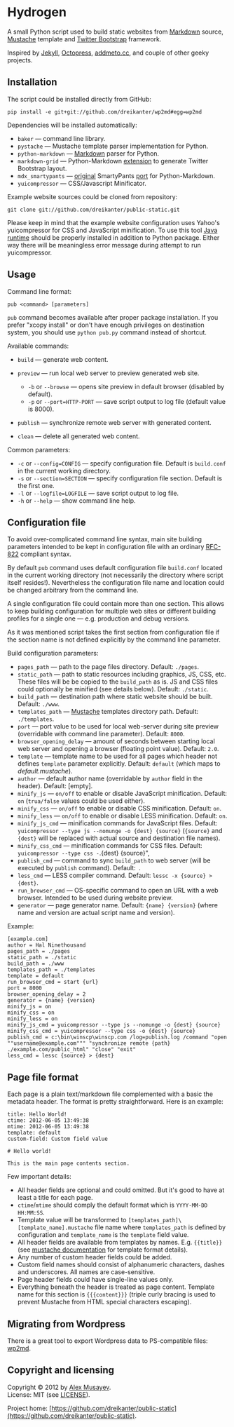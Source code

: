 # Hydrogen

A small Python script used to build static websites from [Markdown](http://daringfireball.net/projects/markdown) source, [Mustache](http://mustache.github.com) template and [Twitter Bootstrap](http://getskeleton.com) framework.

Inspired by [Jekyll](http://jekyllrb.com), [Octopress](http://octopress.org), [addmeto.cc](https://github.com/bobuk/addmeto.cc), and couple of other geeky projects.

## Installation

The script could be installed directly from GitHub:

	pip install -e git+git://github.com/dreikanter/wp2md#egg=wp2md

Dependencies will be installed automatically:

* `baker` — command line library.
* `pystache` — Mustache template parser implementation for Python.
* `python-markdown` — [Markdown](http://daringfireball.net/projects/markdown/) parser for Python.
* `markdown-grid` — Python-Markdown [extension](https://github.com/dreikanter/markdown-grid) to generate Twitter Bootstrap layout.
* `mdx_smartypants` — [original](http://daringfireball.net/projects/smartypants/) SmartyPants [port](http://pypi.python.org/pypi/mdx_smartypants/) for Python-Markdown.
* `yuicompressor` — CSS/Javascript Minificator.

Example website sources could be cloned from repository:

	git clone git://github.com/dreikanter/public-static.git

Please keep in mind that the example website configuration uses Yahoo's yuicompressor for CSS and JavaScript minification. To use this tool [Java runtime](http://www.java.com/en/download/index.jsp) should be properly installed in addition to Python package. Either way there will be meaningless error message during attempt to run yuicompressor.

## Usage

Command line format:

	pub <command> [parameters]

`pub` command becomes available after proper package installation. If you prefer "xcopy install" or don't have enough privileges on destination system, you should use `python pub.py` command instead of shortcut.

Available commands:

* `build` — generate web content.
* `preview` — run local web server to preview generated web site.

	* `-b` or `--browse` — opens site preview in default browser (disabled by default).
	* `-p` or `--port=HTTP-PORT` — save script output to log file (default value is 8000).

* `publish` — synchronize remote web server with generated content.
* `clean` — delete all generated web content.

Common parameters:

* `-c` or `--config=CONFIG` — specify configuration file. Default is `build.conf` in the current working directory.
* `-s` or `--section=SECTION` — specify configuration file section. Default is the first one.
* `-l` or `--logfile=LOGFILE` — save script output to log file.
* `-h` or `--help` — show command line help.

## Configuration file

To avoid over-complicated command line syntax, main site building parameters intended to be kept in configuration file with an ordinary [RFC-822](http://www.ietf.org/rfc/rfc0822) compliant syntax.

By default `pub` command uses default configuration file `build.conf` located in the current working directory (not necessarily the directory where script itself resides!). Nevertheless the configuration file name and location could be changed arbitrary from the command line.

A single configuration file could contain more than one section. This allows to keep building configuration for multiple web sites or different building profiles for a single one — e.g. production and debug versions.

As it was mentioned script takes the first section from configuration file if the section name is not defined explicitly by the command line parameter. 

Build configuration parameters:

* `pages_path` — path to the page files directory. Default: `./pages`.
* `static_path` — path to static resources including graphics, JS, CSS, etc. These files will be be copied to the `build_path` as is. JS and CSS files could optionally be minified (see details below). Default: `./static`.
* `build_path` — destination path where static website should be built. Default: `./www`.
* `templates_path` — [Mustache](http://mustache.github.com) templates directory path. Default: `./templates`.
* `port` — port value to be used for local web-server during site preview (overridable with command line parameter). Default: `8000`.
* `browser_opening_delay` — amount of seconds between starting local web server and opening a browser (floating point value). Default: `2.0`.
* `template` — template name to be used for all pages which header not defines `template` parameter explicitly. Default: `default` (which maps to _default.mustache_).
* `author` — default author name (overridable by `author` field in the header). Default: [empty].
* `minify_js` — `on/off` to enable or disable JavaScript minification. Default: `on` (`trua/false` values could be used either).
* `minify_css` — `on/off` to enable or disable CSS minification. Default: `on`.
* `minify_less` — `on/off` to enable or disable LESS minification. Default: `on`.
* `minify_js_cmd` — minification commands for JavaScript files. Default: `yuicompressor --type js --nomunge -o {dest} {source}`  (`{source}` and `{dest}` will be replaced with actual source and destination file names).
* `minify_css_cmd` — minification commands for CSS files. Default: `yuicompressor --type css -`.{dest} {source}",
* `publish_cmd` — command to sync `build_path` to web server (will be executed by `publish` command). Default:` `.
* `less_cmd` — LESS compiler command. Default: `lessc -x {source} > {dest}`.
* `run_browser_cmd` — OS-specific command to open an URL with a web browser. Intended to be used during website preview.
* `generator` — page generator name. Default: `{name} {version}` (where name and version are actual script name and version).

Example:

	[example.com]
	author = Hal Ninethousand
	pages_path = ./pages
	static_path = ./static
	build_path = ./www
	templates_path = ./templates
	template = default
	run_browser_cmd = start {url}
	port = 8000
	browser_opening_delay = 2
	generator = {name} {version}
	minify_js = on
	minify_css = on
	minify_less = on
	minify_js_cmd = yuicompressor --type js --nomunge -o {dest} {source}
	minify_css_cmd = yuicompressor --type css -o {dest} {source}
	publish_cmd = c:\bin\winscp\winscp.com /log=publish.log /command "open ""username@example.com""" "synchronize remote {path} ./example.com/public_html" "close" "exit"
	less_cmd = lessc {source} > {dest}

## Page file format

Each page is a plain text/markdown file complemented with a basic the metadata header. The format is pretty straightforward. Here is an example:

	title: Hello World!
	ctime: 2012-06-05 13:49:38
	mtime: 2012-06-05 13:49:38
	template: default
	custom-field: Custom field value

	# Hello world!

	This is the main page contents section.

Few important details:

* All header fields are optional and could omitted. But it's good to have at least a title for each page.
* `ctime`/`mtime` should comply the default format which is `YYYY-MM-DD HH:MM:SS`.
* Template value will be transformed to `[templates_path]\[template_name].mustache` file name where `templates_path` is defined by configuration and `template_name` is the `template` field value.
* All header fields are available from templates by names. E.g. `{{title}}` (see [mustache documentation](http://mustache.github.com/mustache.5.html) for template format details).
* Any number of custom header fields could be added.
* Custom field names should consist of alphanumeric characters, dashes and underscores. All names are case-sensitive.
* Page header fields could have single-line values only.
* Everything beneath the header is treated as page content. Template name for this section is `{{{content}}}` (triple curly bracing is used to prevent Mustache from HTML special characters escaping).

## Migrating from Wordpress

There is a great tool to export Wordpress data to PS-compatible files: [wp2md](https://github.com/dreikanter/wp2md).

## Copyright and licensing

Copyright &copy; 2012 by [Alex Musayev](http://alex.musayev.com).  
License: MIT (see [LICENSE](https://raw.github.com/dreikanter/public-static/master/LICENSE)).

Project home: [https://github.com/dreikanter/public-static](https://github.com/dreikanter/public-static).  
